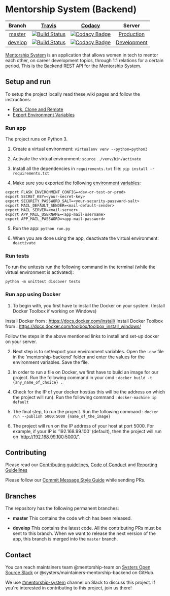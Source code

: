 # Mentorship System (Backend)

| Branch | [Travis](https://travis-ci.org/) | [Codacy](https://www.codacy.com/) | Server |
| :---: | :---: | :---: | :---: |
| [master](https://github.com/systers/mentorship-backend/tree/master) | [![Build Status](https://travis-ci.org/systers/mentorship-backend.svg?branch=master)](https://travis-ci.org/systers/mentorship-backend) | [![Codacy Badge](https://api.codacy.com/project/badge/Grade/5181ca06835045d1aea78fdd30fc37d9?branch=master)](https://www.codacy.com/app/systers/mentorship-backend) | [Production](http://systers-mentorship.eu-central-1.elasticbeanstalk.com/) |
| [develop](https://github.com/systers/mentorship-backend/tree/develop) | [![Build Status](https://travis-ci.org/systers/mentorship-backend.svg?branch=develop)](https://travis-ci.org/systers/mentorship-backend) | [![Codacy Badge](https://api.codacy.com/project/badge/Grade/5181ca06835045d1aea78fdd30fc37d9?branch=develop)](https://www.codacy.com/app/systers/mentorship-backend) | [Development](http://systers-mentorship-dev.eu-central-1.elasticbeanstalk.com/) |

[Mentorship System](https://github.com/systers/mentorship-backend) is an application that allows women in tech to mentor each other, on career development topics, through 1:1 relations for a certain period.
This is the Backend REST API for the Mentorship System.

## Setup and run

To setup the project locally read these wiki pages and follow the instructions:

 - [Fork, Clone and Remote](https://github.com/systers/mentorship-backend/wiki/Fork%2C-Clone-%26-Remote)
 - [Export Environment Variables](https://github.com/systers/mentorship-backend/wiki/Environment-Variables)

### Run app

The project runs on Python 3.

1. Create a virtual environment:
`virtualenv venv --python=python3`

2. Activate the virtual environment:
`source ./venv/bin/activate`

3. Install all the dependencies in `requirements.txt` file:
`pip install -r requirements.txt`

4. Make sure you exported the following [environment variables](https://github.com/systers/mentorship-backend/wiki/Environment-Variables):

```
export FLASK_ENVIRONMENT_CONFIG=<dev-or-test-or-prod>
export SECRET_KEY=<your-secret-key>
export SECURITY_PASSWORD_SALT=<your-security-password-salt>
export MAIL_DEFAULT_SENDER=<mail-default-sender>
export MAIL_SERVER=<mail-server>
export APP_MAIL_USERNAME=<app-mail-username>
export APP_MAIL_PASSWORD=<app-mail-password>
```

5. Run the app:
`python run.py`

6. When you are done using the app, deactivate the virtual environment:
`deactivate`

### Run tests

To run the unitests run the following command in the terminal (while the virtual environment is activated):

`python -m unittest discover tests`

### Run app using Docker

1. To begin with, you first have to install the Docker on your system. (Install Docker Toolbox if working on Windows)

Install Docker from : https://docs.docker.com/install/
Install Docker Toolbox from : https://docs.docker.com/toolbox/toolbox_install_windows/

Follow the steps in the above mentioned links to install and set-up docker on your server.

2. Next step is to set/export your environment variables.
Open the `.env` file in the 'mentorship-backend' folder and enter the values for the environment variables.
Save the file.

3. In order to run a file on Docker, we first have to build an image for our project.
Run the following command in your cmd : `docker build -t {any_name_of_choice} .`

4. Check for the IP of your docker host(as this will be the address on which the project will run).
Run the following command : `docker-machine ip default`

5. The final step, to run the project.
Run the following command : `docker run --publish 5000:5000 {name_of_the_image}` 

6. The project will run on the IP address of your host at port 5000.
For example, if your IP is '192.168.99.100' (default), then the project will run on 'http://192.168.99.100:5000/'.

## Contributing

Please read our [Contributing guidelines](https://github.com/systers/mentorship-backend/blob/develop/.github/CONTRIBUTING.md), [Code of Conduct](http://systers.io/code-of-conduct) and [Reporting Guidelines](http://systers.io/reporting-guidelines)

Please follow our [Commit Message Style Guide](https://github.com/systers/mentorship-backend/wiki/Commit-Message-Style-Guide) while sending PRs.

## Branches

The repository has the following permanent branches:

 * **master** This contains the code which has been released.

 * **develop** This contains the latest code. All the contributing PRs must be sent to this branch. When we want to release the next version of the app, this branch is merged into the `master` branch.

## Contact

You can reach maintainers team @mentorship-team on [Systers Open Source Slack](http://systers.io/slack-systers-opensource/) or @systers/maintainers-mentorship-backend on GitHub.

We use [#mentorship-system](https://systers-opensource.slack.com/messages/CAE8QK41L/) channel on Slack to discuss this project. If you're interested in contributing to this project, join us there!
